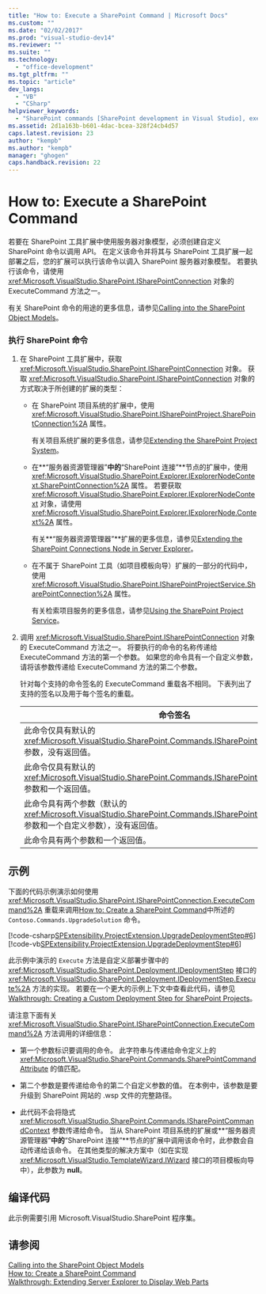 ```yaml
---
title: "How to: Execute a SharePoint Command | Microsoft Docs"
ms.custom: ""
ms.date: "02/02/2017"
ms.prod: "visual-studio-dev14"
ms.reviewer: ""
ms.suite: ""
ms.technology: 
  - "office-development"
ms.tgt_pltfrm: ""
ms.topic: "article"
dev_langs: 
  - "VB"
  - "CSharp"
helpviewer_keywords: 
  - "SharePoint commands [SharePoint development in Visual Studio], executing"
ms.assetid: 2d1a163b-b601-4dac-bcea-328f24cb4d57
caps.latest.revision: 23
author: "kempb"
ms.author: "kempb"
manager: "ghogen"
caps.handback.revision: 22
---
```

# How to: Execute a SharePoint Command
  若要在 SharePoint 工具扩展中使用服务器对象模型，必须创建自定义 SharePoint 命令以调用 API。  在定义该命令并将其与 SharePoint 工具扩展一起部署之后，您的扩展可以执行该命令以调入 SharePoint 服务器对象模型。  若要执行该命令，请使用 <xref:Microsoft.VisualStudio.SharePoint.ISharePointConnection> 对象的 ExecuteCommand 方法之一。  
  
 有关 SharePoint 命令的用途的更多信息，请参见[Calling into the SharePoint Object Models](../sharepoint/calling-into-the-sharepoint-object-models.md)。  
  
### 执行 SharePoint 命令  
  
1.  在 SharePoint 工具扩展中，获取 <xref:Microsoft.VisualStudio.SharePoint.ISharePointConnection> 对象。  获取 <xref:Microsoft.VisualStudio.SharePoint.ISharePointConnection> 对象的方式取决于所创建的扩展的类型：  
  
    -   在 SharePoint 项目系统的扩展中，使用 <xref:Microsoft.VisualStudio.SharePoint.ISharePointProject.SharePointConnection%2A> 属性。  
  
         有关项目系统扩展的更多信息，请参见[Extending the SharePoint Project System](../sharepoint/extending-the-sharepoint-project-system.md)。  
  
    -   在**“服务器资源管理器”**中的**“SharePoint 连接”**节点的扩展中，使用 <xref:Microsoft.VisualStudio.SharePoint.Explorer.IExplorerNodeContext.SharePointConnection%2A> 属性。  若要获取 <xref:Microsoft.VisualStudio.SharePoint.Explorer.IExplorerNodeContext> 对象，请使用 <xref:Microsoft.VisualStudio.SharePoint.Explorer.IExplorerNode.Context%2A> 属性。  
  
         有关**“服务器资源管理器”**扩展的更多信息，请参见[Extending the SharePoint Connections Node in Server Explorer](../sharepoint/extending-the-sharepoint-connections-node-in-server-explorer.md)。  
  
    -   在不属于 SharePoint 工具（如项目模板向导）扩展的一部分的代码中，使用 <xref:Microsoft.VisualStudio.SharePoint.ISharePointProjectService.SharePointConnection%2A> 属性。  
  
         有关检索项目服务的更多信息，请参见[Using the SharePoint Project Service](../sharepoint/using-the-sharepoint-project-service.md)。  
  
2.  调用 <xref:Microsoft.VisualStudio.SharePoint.ISharePointConnection> 对象的 ExecuteCommand 方法之一。  将要执行的命令的名称传递给 ExecuteCommand 方法的第一个参数。  如果您的命令具有一个自定义参数，请将该参数传递给 ExecuteCommand 方法的第二个参数。  
  
     针对每个支持的命令签名的 ExecuteCommand 重载各不相同。  下表列出了支持的签名以及用于每个签名的重载。  
  
    |命令签名|要使用的 ExecuteCommand 重载|  
    |----------|----------------------------|  
    |此命令仅具有默认的 <xref:Microsoft.VisualStudio.SharePoint.Commands.ISharePointCommandContext> 参数，没有返回值。|<xref:Microsoft.VisualStudio.SharePoint.ISharePointConnection.ExecuteCommand%2A>|  
    |此命令仅具有默认的 <xref:Microsoft.VisualStudio.SharePoint.Commands.ISharePointCommandContext> 参数和一个返回值。|<xref:Microsoft.VisualStudio.SharePoint.ISharePointConnection.ExecuteCommand%2A>|  
    |此命令具有两个参数（默认的 <xref:Microsoft.VisualStudio.SharePoint.Commands.ISharePointCommandContext> 参数和一个自定义参数），没有返回值。|<xref:Microsoft.VisualStudio.SharePoint.ISharePointConnection.ExecuteCommand%2A>|  
    |此命令具有两个参数和一个返回值。|<xref:Microsoft.VisualStudio.SharePoint.ISharePointConnection.ExecuteCommand%2A>|  
  
## 示例  
 下面的代码示例演示如何使用 <xref:Microsoft.VisualStudio.SharePoint.ISharePointConnection.ExecuteCommand%2A> 重载来调用[How to: Create a SharePoint Command](../sharepoint/how-to-create-a-sharepoint-command.md)中所述的 `Contoso.Commands.UpgradeSolution` 命令。  
  
 [!code-csharp[SPExtensibility.ProjectExtension.UpgradeDeploymentStep#6](../snippets/csharp/VS_Snippets_OfficeSP/spextensibility.projectextension.upgradedeploymentstep/CS/deploymentstepextension/upgradestep.cs#6)]
 [!code-vb[SPExtensibility.ProjectExtension.UpgradeDeploymentStep#6](../snippets/visualbasic/VS_Snippets_OfficeSP/spextensibility.projectextension.upgradedeploymentstep/vb/deploymentstepextension/upgradestep.vb#6)]  
  
 此示例中演示的 `Execute` 方法是自定义部署步骤中的 <xref:Microsoft.VisualStudio.SharePoint.Deployment.IDeploymentStep> 接口的 <xref:Microsoft.VisualStudio.SharePoint.Deployment.IDeploymentStep.Execute%2A> 方法的实现。  若要在一个更大的示例上下文中查看此代码，请参见[Walkthrough: Creating a Custom Deployment Step for SharePoint Projects](../sharepoint/walkthrough-creating-a-custom-deployment-step-for-sharepoint-projects.md)。  
  
 请注意下面有关 <xref:Microsoft.VisualStudio.SharePoint.ISharePointConnection.ExecuteCommand%2A> 方法调用的详细信息：  
  
-   第一个参数标识要调用的命令。  此字符串与传递给命令定义上的 <xref:Microsoft.VisualStudio.SharePoint.Commands.SharePointCommandAttribute> 的值匹配。  
  
-   第二个参数是要传递给命令的第二个自定义参数的值。  在本例中，该参数是要升级到 SharePoint 网站的 .wsp 文件的完整路径。  
  
-   此代码不会将隐式 <xref:Microsoft.VisualStudio.SharePoint.Commands.ISharePointCommandContext> 参数传递给命令。  当从 SharePoint 项目系统的扩展或**“服务器资源管理器”**中的**“SharePoint 连接”**节点的扩展中调用该命令时，此参数会自动传递给该命令。  在其他类型的解决方案中（如在实现 <xref:Microsoft.VisualStudio.TemplateWizard.IWizard> 接口的项目模板向导中），此参数为 **null**。  
  
## 编译代码  
 此示例需要引用 Microsoft.VisualStudio.SharePoint 程序集。  
  
## 请参阅  
 [Calling into the SharePoint Object Models](../sharepoint/calling-into-the-sharepoint-object-models.md)   
 [How to: Create a SharePoint Command](../sharepoint/how-to-create-a-sharepoint-command.md)   
 [Walkthrough: Extending Server Explorer to Display Web Parts](../sharepoint/walkthrough-extending-server-explorer-to-display-web-parts.md)  
  
  
